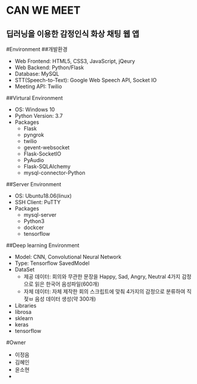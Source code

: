 CAN WE MEET
=============
딥러닝을 이용한 감정인식 화상 채팅 웹 앱
-------------
#Environment
##개발환경
* Web Frontend: HTML5, CSS3, JavaScript, jQeury
* Web Backend: Python/Flask
* Database: MySQL
* STT(Speech-to-Text): Google Web Speech API, Socket IO
* Meeting API: Twilio

##Virtural Environment
* OS: Windows 10
* Python Version: 3.7
* Packages
  * Flask
  * pyngrok
  * twilio
  * gevent-websocket
  * Flask-SocketIO
  * PyAudio
  * Flask-SQLAlchemy
  * mysql-connector-Python

##Server Environment
* OS: Ubuntu18.06(linux)
* SSH Client: PuTTY
* Packages
  * mysql-server
  * Python3
  * dockcer
  * tensorflow
  
##Deep learning Environment
* Model: CNN, Convolutional Neural Network
* Type: Tensorflow SavedModel
* DataSet
  * 제공 데이터: 회의와 무관한 문장을 Happy, Sad, Angry, Neutral 4가지 감정으로 읽은 한국어 음성파일(600개)
  * 자체 데이터: 자체 제작한 회의 스크립트에 맞춰 4가지의 감정으로 분류하여 직젖ㅂ 음성 데이터 생성(약 300개)
* Libraries
 * librosa
 * sklearn
 * keras
 * tensorflow
 
 #Owner
 * 이정음
 * 김혜인
 * 윤소현
 * 
